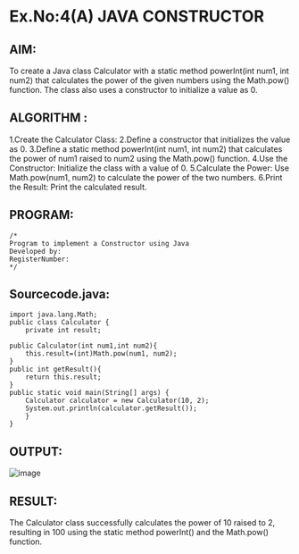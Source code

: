 # Ex.No:4(A)  JAVA CONSTRUCTOR
## AIM:
To create a Java class Calculator with a static method powerInt(int num1, int num2) that calculates the power of the given numbers using the Math.pow() function. The class also uses a constructor to initialize a value as 0.
## ALGORITHM :
1.Create the Calculator Class:
2.Define a constructor that initializes the value as 0.
3.Define a static method powerInt(int num1, int num2) that calculates the power of num1 raised to num2 using the Math.pow() function.
4.Use the Constructor: Initialize the class with a value of 0.
5.Calculate the Power: Use Math.pow(num1, num2) to calculate the power of the two numbers.
6.Print the Result: Print the calculated result.







## PROGRAM:
 ```
/*
Program to implement a Constructor using Java
Developed by: 
RegisterNumber:  
*/
```

## Sourcecode.java:
```
import java.lang.Math;
public class Calculator {
    private int result;

public Calculator(int num1,int num2){
    this.result=(int)Math.pow(num1, num2);
}
public int getResult(){
    return this.result;
}
public static void main(String[] args) {
    Calculator calculator = new Calculator(10, 2);
    System.out.println(calculator.getResult());
	}
}
```








## OUTPUT:

![image](https://github.com/user-attachments/assets/e677c65a-5740-4531-8276-7c516d3bf980)




## RESULT:
The Calculator class successfully calculates the power of 10 raised to 2, resulting in 100 using the static method powerInt() and the Math.pow() function.

